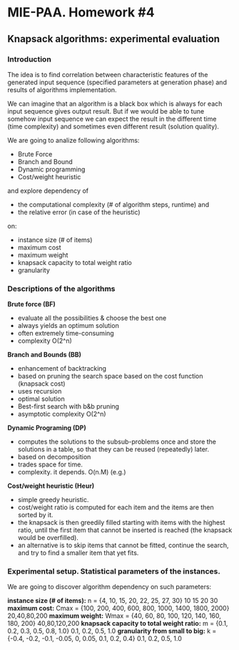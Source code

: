 # MIE-PAA. Homework #4

## Knapsack algorithms: experimental evaluation

### Introduction

The idea is to find correlation between characteristic features of the generated input sequence (specified parameters at generation phase) and results of algorithms implementation.

We can imagine that an algorithm is a black box which is always for each input sequence gives output result.
But if we would be able to tune somehow input sequence we can expect the result in the different time (time complexity) and sometimes even different result (solution quality).

We are going to analize following algorithms:

- Brute Force
- Branch and Bound
- Dynamic programming
- Cost/weight heuristic

and explore dependency of 

- the computational complexity (# of algorithm steps, runtime) and 
- the relative error (in case of the heuristic) 

on:

- instance size (# of items)
- maximum cost
- maximum weight
- knapsack capacity to total weight ratio
- granularity


### Descriptions of the algorithms

**Brute force (BF)**
- evaluate all the possibilities & choose the best one 
- always yields an optimum solution 
- often extremely time-consuming 
- complexity O(2^n) 

**Branch and Bounds (BB)**
- enhancement of backtracking
- based on pruning the search space based on the cost function (knapsack cost)
- uses recursion
- optimal solution
- Best-first search with b&b pruning
- asymptotic complexity O(2^n) 

**Dynamic Programing (DP)**
- computes the solutions to the subsub-problems once and store the solutions in a table, so that they can be reused (repeatedly) later.
- based on decomposition
- trades space for time.
- complexity. it depends. O(n.M) (e.g.)

**Cost/weight heuristic (Heur)**
- simple greedy heuristic. 
- cost/weight ratio is computed for each item and the items are then sorted by it.
- the knapsack is then greedily filled starting with items with the highest ratio, until the first item that cannot be inserted is reached (the knapsack would be overfilled).
- an alternative is to skip items that cannot be fitted, continue the search, and try to find a smaller item that yet fits.

### Experimental setup. Statistical parameters of the instances.

We are going to discover algorithm dependency on such parameters:

**instance size (# of items):** n = {4, 10, 15, 20, 22, 25, 27, 30}
10 15 20 30
**maximum cost:** Cmax = {100, 200, 400, 600, 800, 1000, 1400, 1800, 2000}
20,40,80,200
**maximum weight:** Wmax = {40, 60, 80, 100, 120, 140, 160, 180, 200}
40,80,120,200
**knapsack capacity to total weight ratio:** m = {0.1, 0.2, 0.3, 0.5, 0.8, 1.0}
0.1, 0.2, 0.5, 1.0
**granularity from small to big:** k = {-0.4, -0.2, -0.1, -0.05, 0, 0.05, 0.1, 0.2, 0.4} 
0.1, 0.2, 0.5, 1.0
